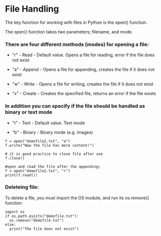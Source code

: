# File Handling
The key function for working with files in Python is the open() function.

The open() function takes two parameters; filename, and mode.

### There are four different methods (modes) for opening a file:

- "r" - Read - Default value. Opens a file for reading, error if the file does not exist

- "a" - Append - Opens a file for appending, creates the file if it does not exist

- "w" - Write - Opens a file for writing, creates the file if it does not exist

- "x" - Create - Creates the specified file, returns an error if the file exists

### In addition you can specify if the file should be handled as binary or text mode

- "t" - Text - Default value. Text mode

- "b" - Binary - Binary mode (e.g. images)

```
f = open("demofile2.txt", "a")
f.write("Now the file has more content!")

# it is good practice to close file after use
f.close()

#open and read the file after the appending:
f = open("demofile2.txt", "r")
print(f.read())
```

### Deleteing file:
To delete a file, you must import the OS module, and run its os.remove() function:
```
import os
if os.path.exists("demofile.txt"):
  os.remove("demofile.txt")
else:
  print("The file does not exist")
```